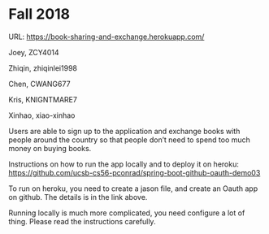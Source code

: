 # Fall 2018

URL:
https://book-sharing-and-exchange.herokuapp.com/

Joey, ZCY4014

Zhiqin, zhiqinlei1998

Chen, CWANG677

Kris, KNIGNTMARE7

Xinhao, xiao-xinhao

Users are able to sign up to the application and exchange books with people around the country so that people don’t need to spend too much money on buying books.


Instructions on how to run the app locally and to deploy it on heroku:
https://github.com/ucsb-cs56-pconrad/spring-boot-github-oauth-demo03

To run on heroku, you need to create a jason file, and create an Oauth app on github. The details is in the link above.

Running locally is much more complicated, you need configure a lot of thing. Please read the instructions carefully.
